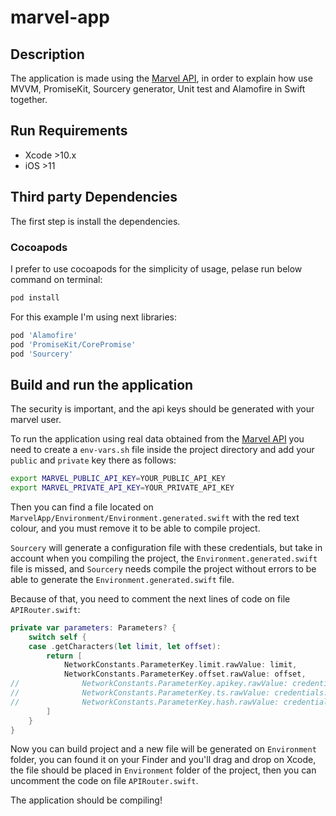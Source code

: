 # marvel-app

## Description

The application is made using the [Marvel API](https://developer.marvel.com), in order to explain how use MVVM, PromiseKit, Sourcery generator, Unit test and Alamofire in Swift together.

## Run Requirements

* Xcode >10.x
* iOS >11

## Third party Dependencies 

The first step is install the dependencies.

### Cocoapods

I prefer to use cocoapods for the simplicity of usage, pelase run below command on terminal:

```bash
pod install
```

For this example I'm using next libraries:

```ruby 
pod 'Alamofire'
pod 'PromiseKit/CorePromise'
pod 'Sourcery'
```

## Build and run the application

The security is important, and the api keys should be generated with your marvel user.

To run the application using real data obtained from the [Marvel API](https://developer.marvel.com) you need to create a `env-vars.sh` file inside the project directory and add your `public` and `private` key there as follows:

``` bash
export MARVEL_PUBLIC_API_KEY=YOUR_PUBLIC_API_KEY
export MARVEL_PRIVATE_API_KEY=YOUR_PRIVATE_API_KEY
```

Then you can find a file located on `MarvelApp/Environment/Environment.generated.swift` with the red text colour, and you must remove it to be able to compile project.

`Sourcery` will generate a configuration file with these credentials, but take in account when you compiling the project, the `Environment.generated.swift` file is missed, and `Sourcery` needs compile the project without errors to be able to generate the `Environment.generated.swift` file. 

Because of that, you need to comment the next lines of code on file `APIRouter.swift`:

```swift
private var parameters: Parameters? {
	switch self {
	case .getCharacters(let limit, let offset):
		return [
			NetworkConstants.ParameterKey.limit.rawValue: limit,
			NetworkConstants.ParameterKey.offset.rawValue: offset,
//				NetworkConstants.ParameterKey.apikey.rawValue: credentials.publicApiKey,
//				NetworkConstants.ParameterKey.ts.rawValue: credentials.timestamp,
//				NetworkConstants.ParameterKey.hash.rawValue: credentials.hash
		]
	}
}
```

Now you can build project and a new file will be generated on `Environment` folder, you can found it on your Finder and you'll drag and drop on Xcode, the file should be placed in `Environment` folder of the project, then you can uncomment the code on file `APIRouter.swift`.

The application should be compiling!

